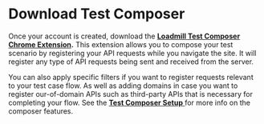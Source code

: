 # Download Test Composer

Once your account is created, download the [**Loadmill Test Composer Chrome Extension**](https://chrome.google.com/webstore/detail/loadmill-recorder/gdkmnfehipofdefhpegbgkkocinlaofd?hl=en)**.** This extension allows you to compose your test scenario by registering your API requests while you navigate the site. It will register any type of API requests being sent and received from the server.

You can also apply specific filters if you want to register requests relevant to your test case flow. As well as adding domains in case you want to register our-of-domain APIs such as third-party APIs that is necessary for completing your flow. See the [**Test Composer Setup** ](broken-reference)for more info on the composer features.

